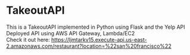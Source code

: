# TakeoutAPI
This is a TakeoutAPI implemented in Python using Flask and the Yelp API\
Deployed API using AWS API Gateway, Lambda/EC2\
Check it out here: https://ljmtarkv15.execute-api.us-east-2.amazonaws.com/restaurant?location=%22san%20francisco%22
